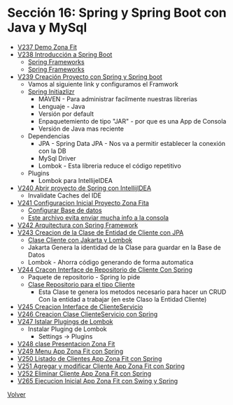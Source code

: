 # Sección 16: Spring y Spring Boot con Java y MySql
* [V237 Demo Zona Fit](V237_Demo_Zona_Fit/Docs/Arquitectura.jpg)
* [V238 Introducción a Spring Boot](V238_Introduccion_a_Spring_y_Spring_Boot/Docs/)
    * [Spring Frameworks](V238_Introduccion_a_Spring_y_Spring_Boot/Docs/introduccion_Spring.jpg)
    * [Spring Frameworks](V238_Introduccion_a_Spring_y_Spring_Boot/Docs/spring-boot.jpg)
* [V239 Creación Proyecto con Spring y Spring boot](V239_Creación_Proyecto_con_Spring_y_Spring_Boot)
    - Vamos al siguiente link y configuramos el Framwork
    * [Spring Initiazlizr](https://start.spring.io/)
        - MAVEN - Para administrar facilmente nuestras librerias
        - Lenguaje - Java
        - Versión por default
        - Enpaquetemiento de tipo "JAR" - por que es una App de Consola
        - Versión de Java mas reciente
    * Dependencias
        - JPA - Spring Data JPA - Nos va a permitir establecer la conexión con la DB
        - MySql Driver
        - Lombok - Esta libreria reduce el código repetitivo
    * Plugins
        - Lombok para IntellijeIDEA
* [V240 Abrir proyecto de Spring con IntellijIDEA]()
    * Invalidate Caches del IDE
* [V241 Configuracion Inicial Proyecto Zona Fita](V241_Configuracion_Inicial_Proyecto_Zona_Fita)
    - [Configurar Base de datos](V241_Configuracion_Inicial_Proyecto_Zona_Fita/src/main/resources/application.properties)
    - [Este archivo evita enviar mucha info a la consola](V241_Configuracion_Inicial_Proyecto_Zona_Fita/src/main/resources/logback-spring.xml)
* [V242 Arquitectura con Spring Framework]()
* [V243 Creacion de la Clase de Entidad de Cliente con JPA](V243_Creacion_de_la_Clase_de_Entidad_de_Cliente_con_JPA)
    * [Clase Cliente con Jakarta y Lombok](V243_Creacion_de_la_Clase_de_Entidad_de_Cliente_con_JPA/src/main/java/gm/zona_fit/modelo/Cliente.java)
    - Jakarta Genera la identidad de la Clase para guardar en la Base de Datos
    - Lombok - Ahorra código generando de forma automatica
* [V244 Cracon Interface de Repositorio de Cliente Con Spring](V244_Cracon_Interface_de_Repositorio_de_Cliente_Con_Spring/src/main/java/gm/zona_fit/repositorio/ClienteRepositorio.java)
    - Paquete de repositorio - Spring lo pide
    * [Clase Repositorio para el tipo Cliente](V244_Cracon_Interface_de_Repositorio_de_Cliente_Con_Spring/src/main/java/gm/zona_fit/repositorio/ClienteRepositorio.java)
        - Esta Clase te genera los metodos necesario para hacer un CRUD
            Con la entidad a trabajar (en este Claso la Entidad Cliente)
* [V245 Creacion Interface de ClienteServicio](V245_Creacion_Interface_de_ClienteServicio/src/main/java/gm/zona_fit/servicio/IClienteServicio.java)
* [V246 Creacion Clase ClienteServicio con Spring](V246_Creacion_Clase_ClineteServicio_con_Spring/src/main/java/gm/zona_fit/servicio/ClienteServicio.java)
* [V247 Istalar Plugings de Lombok]()
    - Instalar Pluging de Lombok
        - Settings -> Plugins
* [V248 clase Presentacion Zona Fit](V248_clase_Presentacion_Zona_Fit/src/main/java/gm/zona_fit/ZonaFitApplication.java)
* [V249 Menu App Zona Fit con Spring](V249_Menu_App_Zona_Fit_con_Spring/src/main/java/gm/zona_fit/ZonaFitApplication.java)
* [V250 Listado de Clientes App Zona Fit con Spring](V250_Listado_de_Clientes_App_Zona_Fit_con_Spring/src/main/java/gm/zona_fit/ZonaFitApplication.java)
* [V251 Agregar y modificar Cliente App Zona Fit con Spring](V251_Agregar_y_modificar_Cliente_App_Zona_Fit_con_Spring/src/main/java/gm/zona_fit/ZonaFitApplication.java)
* [V252 Eliminar Cliente App Zona Fit con Spring](V252_Eliminar_Cliente_App_Zona_Fit_con_Spring/src/main/java/gm/zona_fit/ZonaFitApplication.java)
* [V265 Ejecucion Inicial App Zona Fit con Swing y Spring](V265_Ejecucion_Inicial_App_Zona_Fit_con_Swing_y_Spring)

[Volver](../)